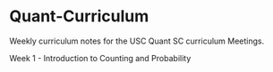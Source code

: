 # Quant-Curriculum

Weekly curriculum notes for the USC Quant SC curriculum Meetings.

Week 1 - Introduction to Counting and Probability

